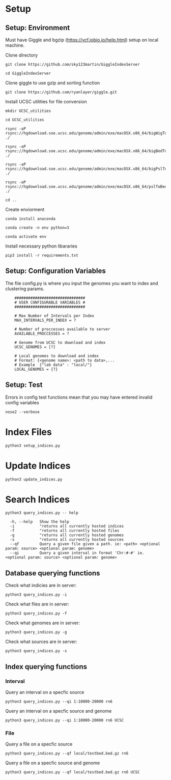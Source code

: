 # Setup
## Setup: Environment

Must have Giggle and bgzip (https://vcf.iobio.io/help.html) setup on local machine.

Clone directory
```
git clone https://github.com/sky123martin/GiggleIndexServer

cd GiggleIndexServer
```
Clone giggle to use gzip and sorting function
```
git clone https://github.com/ryanlayer/giggle.git
```
Install UCSC utilities for file conversion
```
mkdir UCSC_utilities

cd UCSC_utilities

rsync -aP rsync://hgdownload.soe.ucsc.edu/genome/admin/exe/macOSX.x86_64/bigWigToBedGraph ./

rsync -aP rsync://hgdownload.soe.ucsc.edu/genome/admin/exe/macOSX.x86_64/bigBedToBed ./

rsync -aP rsync://hgdownload.soe.ucsc.edu/genome/admin/exe/macOSX.x86_64/bigPslToPsl ./

rsync -aP rsync://hgdownload.soe.ucsc.edu/genome/admin/exe/macOSX.x86_64/pslToBed ./

cd ..
```
Create enviorment
```
conda install anaconda

conda create -n env python=3

conda activate env
```

Install necessary python libararies
```
pip3 install -r requirements.txt 
```
## Setup: Configuration Variables
The file config.py is where you input the genomes you want to index and clustering params.
```
    ###############################
    # USER CONFIGURABLE VARIABLES #
    ###############################

    # Max Number of Intervals per Index
    MAX_INTERVALS_PER_INDEX = ?

    # Number of proccesses available to server
    AVAILABLE_PROCCESSES = ?

    # Genome from UCSC to download and index
    UCSC_GENOMES = [?]

    # Local genomes to download and index 
    # Format: {<genome name>: <path to data>,...
    # Example  {"lab data" : "local/"}
    LOCAL_GENOMES = {?}
```

## Setup: Test
Errors in config test functions mean that you may have entered invalid config variables 
```
nose2 --verbose
```

# Index Files

```
python3 setup_indices.py
```

# Update Indices
```
python3 update_indices.py
```

# Search Indices

```
python3 query_indices.py -- help

  -h, --help   Show the help
  -i           "returns all currently hosted indices
  -f           "returns all currently hosted files
  -g           "returns all currently hosted genomes
  -s           "returns all currently hosted sources
  --qf         Query a given file given a path. ie: <path> <optional param: source> <optional param: genome>
  --qi         Query a given interval in format 'Chr:#-#' ie. <optional param: source> <optional param: genome>
```

## Database querying functions
Check what indicies are in server:
```
python3 query_indices.py -i
```
Check what files are in server:
```
python3 query_indices.py -f
```
Check what genomes are in server:
```
python3 query_indices.py -g
```
Check what sources are in server:
```
python3 query_indices.py -s
```
## Index querying functions
### Interval

Query an interval on a specfic source
```
python3 query_indices.py --qi 1:10000-20000 rn6
```

Query an interval on a specfic source and genome
```
python3 query_indices.py --qi 1:10000-20000 rn6 UCSC
```
### File

Query a file on a specfic source
```
python3 query_indices.py --qf local/testbed.bed.gz rn6
```

Query a file on a specfic source and genome
```
python3 query_indices.py --qf local/testbed.bed.gz rn6 UCSC
```


